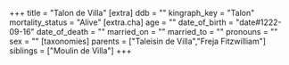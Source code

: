 +++
title = "Talon de Villa"
[extra]
ddb = ""
kingraph_key = "Talon"
mortality_status = "Alive"
[extra.cha]
age = ""
date_of_birth = "date#1222-09-16"
date_of_death = ""
married_on = ""
married_to = ""
pronouns = ""
sex = ""
[taxonomies]
parents = ["Taleisin de Villa","Freja Fitzwilliam"]
siblings = ["Moulin de Villa"]
+++

